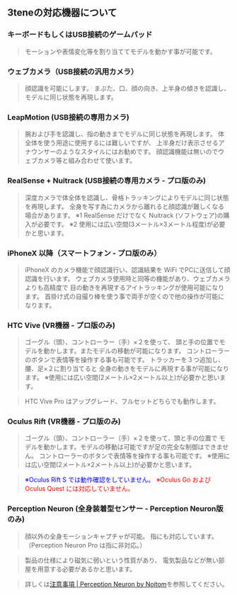 ﻿## 3teneの対応機器について

### キーボードもしくはUSB接続のゲームパッド
>モーションや表情変化等を割り当ててモデルを動かす事が可能です。

### ウェブカメラ（USB接続の汎用カメラ）
>顔認識を可能にします。
>まぶた、口、顔の向き、上半身の傾きを認識し、モデルに同じ状態を再現します。

### LeapMotion (USB接続の専用カメラ)
>腕および手を認識し、指の動きまでモデルに同じ状態を再現します。
>体全体を使う用途に使用するには難しいですが、
>上半身だけ表示させるアナウンサーのようなスタイルにはお勧めです。
>顔認識機能は無いのでウェブカメラ等と組み合わせて使います。

### RealSense + Nuitrack (USB接続の専用カメラ - プロ版のみ)
>深度カメラで体全体を認識し、骨格トラッキングによりモデルに同じ状態を再現します。
>全身を写す為にカメラから離れると顔認識が難しくなる場合があります。
>※1 RealSense だけでなく Nuitrack (ソフトウェア)の購入が必要です。
>※2 使用には広い空間(3メートル×3メートル程度)が必要かと思います。

### iPhoneX 以降（スマートフォン - プロ版のみ）
>iPhoneX のカメラ機能で顔認識行い、認識結果を WiFi でPCに送信して顔認識を行います。
>ウェブカメラ使用時と同等の機能があり、ウェブカメラよりも高精度で
>目の動きを再現するアイトラッキングが使用可能になります。
>首掛け式の自撮り棒を使う事で両手が空くので他の操作が可能になります。

### HTC Vive (VR機器 - プロ版のみ)
>ゴーグル（頭）、コントローラー（手）×２を使って、
>頭と手の位置でモデルを動かします。またモデルの移動が可能になります。
>コントローラーのボタンで表情等を操作する事も可能です。
>トラッカーを３つ追加し、腰、足×２に割り当てると
>全身の動きをモデルに再現する事が可能になります。
>※使用には広い空間(2メートル×2メートル以上)が必要かと思います。

>HTC Vive Pro はアップグレード、フルセットどちらでも動作します。</font>

### Oculus Rift (VR機器 - プロ版のみ)
>ゴーグル（頭）、コントローラー（手）×２を使って、頭と手の位置で
>モデルを動かします。モデルの移動は可能ですが足の完全な制御はできません。
>コントローラーのボタンで表情等を操作する事も可能です。
>※使用には広い空間(2メートル×2メートル以上)が必要かと思います。

><font color="Blue">※Oculus Rift S では動作確認をしていません。</font>
><font color="Red">※Oculus Go および Oculus Quest には対応していません。</font>

### Perception Neuron (全身装着型センサー - Perception Neuron版のみ)
>顔以外の全身モーションキャプチャが可能。
>指にも対応しています。（Perception Neuron Pro は指に非対応。）

>製品の仕様により磁気に弱いという性質があり、
>電気製品などが無い部屋を用意する必要があるかと思います。

>詳しくは[注意事項 | Perception Neuron by Noitom](https://neuronmocap.com/node/1589)を参照してください。


